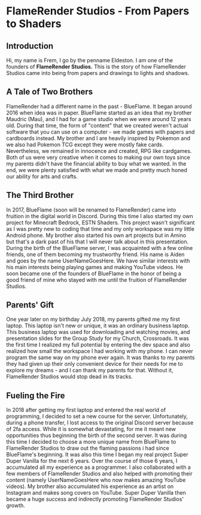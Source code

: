 # FlameRender Studios -  From Papers to Shaders
## Introduction
Hi, my name is Frem, I go by the penname Eldeston. I am one of the founders of **FlameRender Studios.** This is the story of how FlameRender Studios came into being from papers and drawings to lights and shadows.
## A Tale of Two Brothers
FlameRender had a different name in the past - BlueFlame. It began around 2016 when idea was in paper. BlueFlame started as an idea that my brother Maudric (Mau), and I had for a game studio when we were around 12 years old. During that time, the form of "content" that we created weren't actual software that you can use on a computer - we made games with papers and cardboards instead. My brother and I are heavily inspired by Pokemon and we also had Pokemon TCG except they were mostly fake cards. Nevertheless, we remained in innocence and created, RPG like cardgames. Both of us were very creative when it comes to making our own toys since my parents didn't have the financial ability to buy what we wanted. In the end, we were plenty satisfied with what we made and pretty much honed our ability for arts and crafts.
## The Third Brother
In 2017, BlueFlame (soon will be renamed to FlameRender) came into fruition in the digital world in Discord. During this time I also started my own project for Minecraft Bedrock, ESTN Shaders. This project wasn't significant as I was pretty new to coding that time and my only workspace was my little Android phone. My brother also started his own art projects but in Amino but that's a dark past of his that I will never talk about in this presentation. During the birth of the BlueFlame server, I was acquainted with a few online friends, one of them becoming my trustworthy friend. His name is Aiden and goes by the name UserNameGoesHere. We have similar interests with his main interests being playing games and making YouTube videos. He soon became one of the founders of BlueFlame in the honor of being a good friend of mine who stayed with me until the fruition of FlameRender Studios.
## Parents' Gift
One year later on my birthday July 2018, my parents gifted me my first laptop. This laptop isn't new or unique, it was an ordinary business laptop. This business laptop was used for downloading and watching movies, and presentation slides for the Group Study for my Church, Crossroads. It was the first time I realized my full potential by entering the dev space and also realized how small the workspace I had working with my phone. I can never program the same way on my phone ever again. It was thanks to my parents they had given up their only convenient device for their needs for me to explore my dreams - and I can thank my parents for that. Without it, FlameRender Studios would stop dead in its tracks.
## Fueling the Fire
In 2018 after getting my first laptop and entered the real world of programming, I decided to set a new course for the server. Unfortunately, during a phone transfer, I lost access to the original Discord server because of 2fa access. While it is somewhat devastating, for me it meant new opportunities thus beginning the birth of the second server. It was during this time I decided to choose a more unique name from BlueFlame to FlameRender Studios to draw out the flaming passions i had since BlueFlame's beginning. It was also this time I began my real project Super Duper Vanilla for the next 6 years. Over the course of those 6 years, I accumulated all my experience as a programmer. I also collaborated with a few members of FlameRender Studios and also helped with promoting their content (namely UserNameGoesHere who now makes amazing YouTube videos). My brother also accumulated his experience as an artist on Instagram and makes song covers on YouTube. Super Duper Vanilla then became a huge success and indirectly promoting FlameRender Studios' growth.